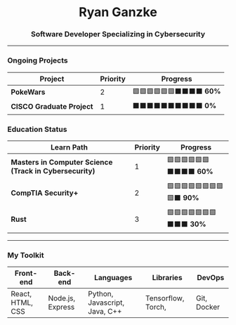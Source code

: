 <h1 align="center">Ryan Ganzke</h1>
<h3 align="center">Software Developer Specializing in Cybersecurity</h3>

---

###  Ongoing Projects
| Project | Priority | Progress |
|-----------|----------|----------|
| **PokeWars** | 2 |🟩🟩🟩🟩🟩🟩⬛⬛⬛⬛  **60%** |
| **CISCO Graduate Project** | 1 | ⬛⬛⬛⬛⬛⬛⬛⬛⬛⬛  **0%** |
 
###  Education Status
| Learn Path | Priority | Progress |
|-----------|----------|----------|
| **Masters in Computer Science (Track in Cybersecurity)** | 1| 🟩🟩🟩🟩🟩🟩⬛⬛⬛⬛  **60%** |
| **CompTIA Security+** | 2 | 🟩🟩🟩🟩🟩🟩🟩🟩🟩⬛  **90%** |
| **Rust** | 3 | 🟩🟩🟩🟩🟩🟩🟩⬛⬛⬛  **30%** |

---

###  My Toolkit  
| Front-end | Back-end | Languages | Libraries | DevOps |
|-----------|-----------|--------|-------|-------|
| React, HTML, CSS | Node.js, Express | Python, Javascript, Java, C++ | Tensorflow, Torch, | Git, Docker |
